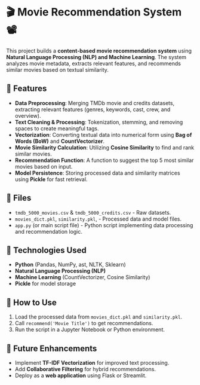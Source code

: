 # 🎬 Movie Recommendation System 📽️  

This project builds a **content-based movie recommendation system** using **Natural Language Processing (NLP) and Machine Learning**. The system analyzes movie metadata, extracts relevant features, and recommends similar movies based on textual similarity.

## 🚀 Features
- **Data Preprocessing**: Merging TMDb movie and credits datasets, extracting relevant features (genres, keywords, cast, crew, and overview).  
- **Text Cleaning & Processing**: Tokenization, stemming, and removing spaces to create meaningful tags.  
- **Vectorization**: Converting textual data into numerical form using **Bag of Words (BoW)** and **CountVectorizer**.  
- **Movie Similarity Calculation**: Utilizing **Cosine Similarity** to find and rank similar movies.  
- **Recommendation Function**: A function to suggest the top 5 most similar movies based on input.  
- **Model Persistence**: Storing processed data and similarity matrices using **Pickle** for fast retrieval.  

## 📂 Files  
- `tmdb_5000_movies.csv` & `tmdb_5000_credits.csv` - Raw datasets.  
- `movies_dict.pkl`, `similarity.pkl`, - Processed data and model files.  
- `app.py` (or main script file) - Python script implementing data processing and recommendation logic.  

## 🔧 Technologies Used  
- **Python** (Pandas, NumPy, ast, NLTK, Sklearn)  
- **Natural Language Processing (NLP)**  
- **Machine Learning** (CountVectorizer, Cosine Similarity)  
- **Pickle** for model storage  

## 🎯 How to Use  
1. Load the processed data from `movies_dict.pkl` and `similarity.pkl`.  
2. Call `recommend('Movie Title')` to get recommendations.  
3. Run the script in a Jupyter Notebook or Python environment.  

## 📌 Future Enhancements  
- Implement **TF-IDF Vectorization** for improved text processing.  
- Add **Collaborative Filtering** for hybrid recommendations.  
- Deploy as a **web application** using Flask or Streamlit.  
